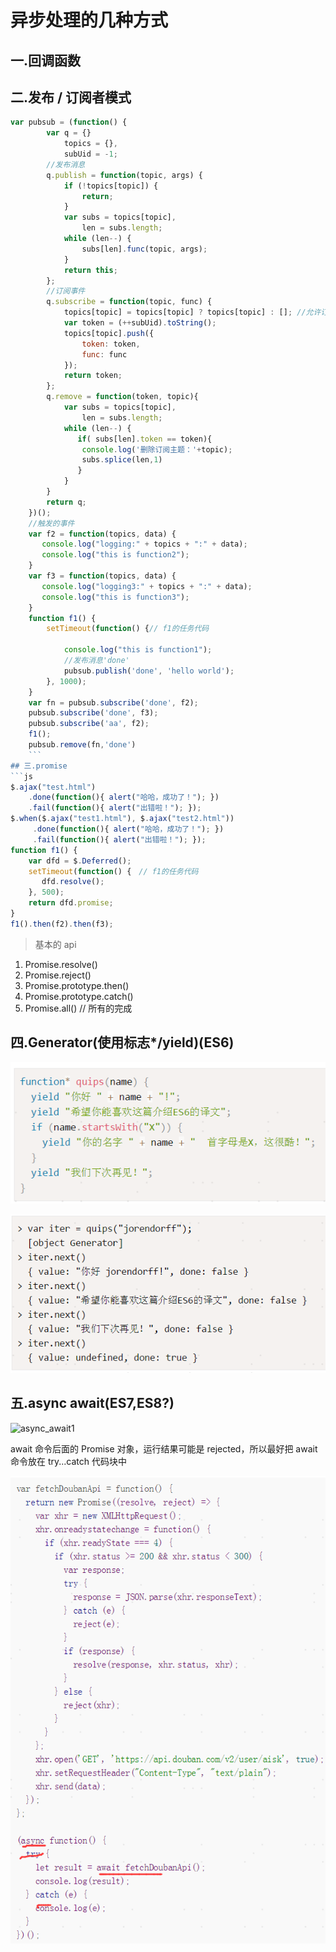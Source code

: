 # 异步处理的几种方式
## 一.回调函数

## 二.发布 / 订阅者模式

```js
var pubsub = (function() {
        var q = {}
            topics = {},
            subUid = -1;
        //发布消息
        q.publish = function(topic, args) {
            if (!topics[topic]) {
                return;
            }
            var subs = topics[topic],
                len = subs.length;
            while (len--) {
                subs[len].func(topic, args);
            }
            return this;
        };
        //订阅事件
        q.subscribe = function(topic, func) {
            topics[topic] = topics[topic] ? topics[topic] : []; //允许订阅多次，只能订阅一次呢？
            var token = (++subUid).toString();
            topics[topic].push({
                token: token,
                func: func
            });
            return token;
        };
        q.remove = function(token, topic){
            var subs = topics[topic],
                len = subs.length;
            while (len--) {
               if( subs[len].token == token){
                console.log('删除订阅主题：'+topic);
                subs.splice(len,1)
               }
            }
        }
        return q;
    })();
    //触发的事件
    var f2 = function(topics, data) {
       console.log("logging:" + topics + ":" + data);
       console.log("this is function2");
    }
    var f3 = function(topics, data) {
       console.log("logging3:" + topics + ":" + data);
       console.log("this is function3");
    }
    function f1() {　
        setTimeout(function() {// f1的任务代码
　
            console.log("this is function1");
            //发布消息'done'
            pubsub.publish('done', 'hello world');　　　　
        }, 1000);
    }
    var fn = pubsub.subscribe('done', f2);
    pubsub.subscribe('done', f3);
    pubsub.subscribe('aa', f2);
    f1();
    pubsub.remove(fn,'done')
    ```
## 三.promise
```js
$.ajax("test.html")
    .done(function(){ alert("哈哈，成功了！"); })
    .fail(function(){ alert("出错啦！"); });
$.when($.ajax("test1.html"), $.ajax("test2.html"))
     .done(function(){ alert("哈哈，成功了！"); })
     .fail(function(){ alert("出错啦！"); });
function f1() {　　　　
    var dfd = $.Deferred();　　　　
    setTimeout(function() {　// f1的任务代码
       dfd.resolve();　　　　
    }, 500);　　　　
    return dfd.promise;
}
f1().then(f2).then(f3);

```
>  基本的 api
 1.	Promise.resolve()
 2.	Promise.reject()
 3.	Promise.prototype.then()
 4.	Promise.prototype.catch()
 5.	Promise.all() // 所有的完成

## 四.Generator(使用标志*/yield)(ES6)

![Generator1](../img/js_generator_1.png)

![Generator2](../img/js_generator_2.png)

## 五.async await(ES7,ES8?)

![async_await1](../master/img/js_async_await.png)

  await 命令后面的 Promise 对象，运行结果可能是 rejected，所以最好把 await 命令放在 try...catch 代码块中

![async_await2](../img/js_async_await_2.png)
